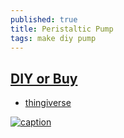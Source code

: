 ```yaml
---
published: true
title: Peristaltic Pump
tags: make diy pump
---
```

## [DIY or Buy](https://www.youtube.com/watch?v=AMiXme4bMUk)

- [thingiverse](https://www.youtube.com/watch?v=AMiXme4bMUk)

[![caption](https://img.youtube.com/vi/AMiXme4bMUk/0.jpg)](https://www.youtube.com/watch?v=AMiXme4bMUk)

